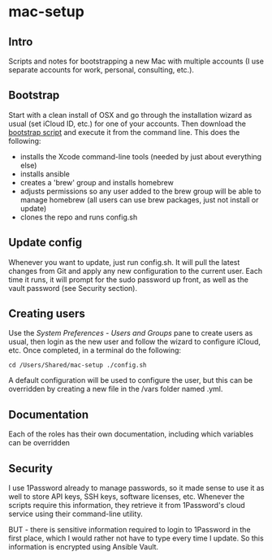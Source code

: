 # mac-setup
## Intro
Scripts and notes for bootstrapping a new Mac with multiple accounts (I use separate accounts for work, personal, consulting, etc.).  

## Bootstrap
Start with a clean install of OSX and go through the installation wizard as usual (set iCloud ID, etc.) for one of your accounts.  Then download the [bootstrap script](https://raw.githubusercontent.com/mdhaney/mac-setup/master/bootstrap.sh) and execute it from the command line.  This does the following:
- installs the Xcode command-line tools (needed by just about everything else)
- installs ansible
- creates a 'brew' group and installs homebrew
- adjusts permissions so any user added to the brew group will be able to manage homebrew (all users can use brew packages, just not install or update)
- clones the repo and runs config.sh

## Update config
Whenever you want to update, just run config.sh.  It will pull the latest changes from Git and apply any new configuration to the current user.  Each time it runs, it will prompt for the sudo password up front, as well as the vault password (see Security section).

## Creating users
Use the *System Preferences - Users and Groups* pane to create users as usual, then login as the new user and follow the wizard to configure iCloud, etc.  Once completed, in a terminal do the following:

`cd /Users/Shared/mac-setup
./config.sh`

A default configuration will be used to configure the user, but this can be overridden by creating a new file in the /vars folder named <userid>.yml.  


## Documentation
Each of the roles has their own documentation, including which variables can be overridden

## Security
I use 1Password already to manage passwords, so it made sense to use it as well to store API keys, SSH keys, software licenses, etc.  Whenever the scripts require this information, they retrieve it from 1Password's cloud service using their command-line utility.

BUT - there is sensitive information required to login to 1Password in the first place, which I would rather not have to type every time I update.  So this information is encrypted using Ansible Vault.
